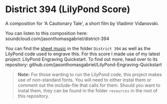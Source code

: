 # District 394 (LilyPond Score)

 A composition for 'A Cautionary Tale', a short film by Vladimir Vidanovski.

 You can listen to this composition here: soundcloud.com/jasonthomasgabriel/district-394

 You can find the [sheet music](https://github.com/jasonthomasgabriel/District-394--LilyPond-Score-/blob/main/District%20394/district-394.pdf) in the folder `District 394` as well as the LilyPond code used to engrave this. For this score I made use of my latest project: LilyPond Engraving Quickstart. To find out more, head over to its repository: github.com/jasonthomasgabriel/LilyPond-Engraving-Quickstart

> **Note:** For those wanting to run the LilyPond code, this project makes use of non-standard fonts. You will need to either instal them or comment out the include-file that calls for them. Should you want to instal them, they can be found in the folder `resources` in the root of this repository.
